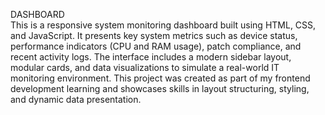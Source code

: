 DASHBOARD <br>
This is a responsive system monitoring dashboard built using HTML, CSS, and JavaScript. It presents key system metrics such as device status, performance indicators (CPU and RAM usage), patch compliance, and recent activity logs. The interface includes a modern sidebar layout, modular cards, and data visualizations to simulate a real-world IT monitoring environment. This project was created as part of my frontend development learning and showcases skills in layout structuring, styling, and dynamic data presentation.
